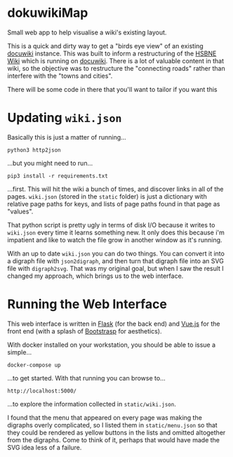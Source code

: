 # dokuwikiMap

Small web app to help visualise a wiki's existing layout.

This is a quick and dirty way to get a "birds eye view" of an existing [docuwiki](https://www.dokuwiki.org/dokuwiki) instance. This was built to inform a restructuring of the [HSBNE Wiki](https://wiki.hsbne.org/) which is running on [docuwiki](https://www.dokuwiki.org/dokuwiki). There is a lot of valuable content in that wiki, so the objective was to restructure the "connecting roads" rather than interfere with the "towns and cities".

There will be some code in there that you'll want to tailor if you want this 

# Updating `wiki.json`

Basically this is just a matter of running...

`python3 http2json`

...but you might need to run...

`pip3 install -r requirements.txt`

...first. This will hit the wiki a bunch of times, and discover links in all of the pages. `wiki.json` (stored in the `static` folder) is just a dictionary with relative page paths for keys, and lists of page paths found in that page as "values".

That python script is pretty ugly in terms of disk I/O because it writes to `wiki.json` every time it learns something new. It only does this because i'm impatient and like to watch the file grow in another window as it's running.

With an up to date `wiki.json` you can do two things. You can convert it into a digraph file with `json2digraph`, and then turn that digraph file into an SVG file with `digraph2svg`. That was my original goal, but when I saw the result I changed my approach, which brings us to the web interface.

# Running the Web Interface

This web interface is written in [Flask](https://flask.palletsprojects.com/en/2.0.x/) (for the back end) and [Vue.js](https://vuejs.org/) for the front end (with a splash of [Bootstrasp](https://getbootstrap.com/) for aesthetics).

With docker installed on your workstation, you should be able to issue a simple...

```
docker-compose up
```

...to get started. With that running you can browse to...

```
http://localhost:5000/
```

...to explore the information collected in `static/wiki.json`.

I found that the menu that appeared on every page was making the digraphs overly complicated, so I listed them in `static/menu.json` so that they could be rendered as yellow buttons in the lists and omitted altogether from the digraphs. Come to think of it, perhaps that would have made the SVG idea less of a failure.
